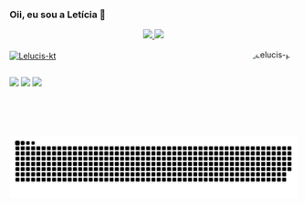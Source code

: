 ### Oii, eu sou a Letícia 👾


<div align="center">
  <a href="https://github.com/Lelucis">
  <img height="160em" src="https://github-readme-stats.vercel.app/api?username=Lelucis&show_icons=true&theme=dracula&include_all_commits=true&count_private=true"/>
  <img height="160em" src="https://github-readme-stats.vercel.app/api/top-langs/?username=Lelucis&layout=compact&langs_count=7&theme=dracula"/>
</div>
<div style="display: inline_block"><br>
  <img align="center" alt="Lelucis-kt" height="30" width="40" src="https://cdn.jsdelivr.net/gh/devicons/devicon/icons/kotlin/kotlin-original.svg">
  <img align="right" alt="Lelucis-pic" height="150" style="border-radius:50px;" src="https://picrew.me/shareImg/org/202205/338224_dHde06hi.png">
</div>
  
   ##
 
<div> 
   <a href="https://www.linkedin.com/in/le-almeida" target="_blank"><img src="https://img.shields.io/badge/-LinkedIn-%230077B5?style=for-the-badge&logo=linkedin&logoColor=white" target="_blank"></a> 
  <a href="https://instagram.com/le_lucis" target="_blank"><img src="https://img.shields.io/badge/-Instagram-%23E4405F?style=for-the-badge&logo=instagram&logoColor=white" target="_blank"></a>
  <a href = "mailto:lehzlucis@gmail.com"><img src="https://img.shields.io/badge/-Gmail-%23333?style=for-the-badge&logo=gmail&logoColor=white" target="_blank"></a>

</div>

<picture>
  <source media="(prefers-color-scheme: dark)" srcset="https://raw.githubusercontent.com/platane/platane/output/github-contribution-grid-snake-dark.svg">
  <source media="(prefers-color-scheme: light)" srcset="https://raw.githubusercontent.com/platane/platane/output/github-contribution-grid-snake.svg">
  <img alt="github contribution grid snake animation" src="https://raw.githubusercontent.com/platane/platane/output/github-contribution-grid-snake.svg">
</picture>
